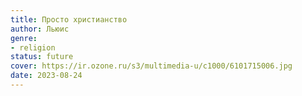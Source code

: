 ```yaml
---
title: Просто христианство
author: Льюис
genre:
- religion
status: future
cover: https://ir.ozone.ru/s3/multimedia-u/c1000/6101715006.jpg
date: 2023-08-24
---
```


